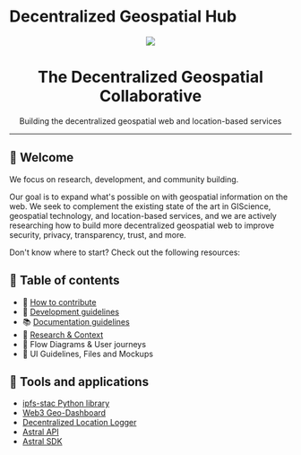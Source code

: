 # Decentralized Geospatial Hub

<style>
.md-content .md-typeset h1 { display: none; }
</style>

<div align="center">
<a href="https://decentralizedgeo.org/" target="_blank"><img src="https://avatars.githubusercontent.com/u/199006257?s=150&v=4" /></a>
  <h1>The Decentralized Geospatial Collaborative</h1>
  <p>Building the decentralized geospatial web and location-based services</p>
</div>

---

## 👋 Welcome

We focus on research, development, and community building.

Our goal is to expand what's possible on with geospatial information on the web. We seek to complement the existing state of the art in GIScience, geospatial technology, and location-based services, and we are actively researching how to build more decentralized geospatial web to improve security, privacy, transparency, trust, and more.

Don't know where to start? Check out the following resources:

## 📖 Table of contents

- 🚢 [How to contribute](./contribute/contributing-guidelines.md)
- 💅 [Development guidelines](./style-guidelines.md)
- 📚 [Documentation guidelines](./documentation-guidelines.md)
- 🔬 <a href="https://osf.io/preprints/osf/bg2uq_v1" target="_blank">Research & Context</a>
- 🔀 Flow Diagrams & User journeys
- 🚀 UI Guidelines, Files and Mockups

## :toolbox: Tools and applications

- [ipfs-stac Python library](./ecosystem/ipfs-stac/index.md)
- [Web3 Geo-Dashboard](./ecosystem/web3-geospatial-dashboard/index.md)
- [Decentralized Location Logger](./ecosystem/decentralized-location-logger/index.md)
- [Astral API](./ecosystem/astral-api/index.md)
- [Astral SDK](./ecosystem/astral-sdk/index.md)
